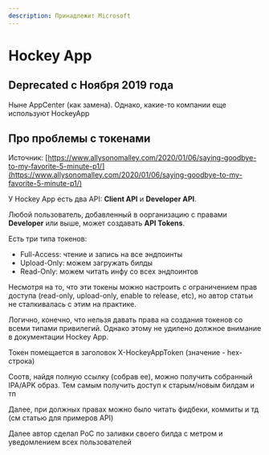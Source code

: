 ```yaml
---
description: Принадлежит Microsoft
---
```


# Hockey App

## Deprecated с Ноября 2019 года

Ныне AppCenter \(как замена\). Однако, какие-то компании еще используют HockeyApp

## Про проблемы с токенами

Источник: [https://www.allysonomalley.com/2020/01/06/saying-goodbye-to-my-favorite-5-minute-p1/](https://www.allysonomalley.com/2020/01/06/saying-goodbye-to-my-favorite-5-minute-p1/)

У Hockey App есть два API: **Client API** и **Developer API**.

Любой пользователь, добавленный в оорганизацию с правами **Developer** или выше, может создавать **API Tokens**. 

Есть три типа токенов:

* Full-Access: чтение и запись на все эндпоинты
* Upload-Only: можем загружать билды
* Read-Only: можем читать инфу со всех эндпоинтов

Несмотря на то, что эти токены можно настроить с ограничением прав доступа \(read-only, upload-only, enable to release, etc\), но автор статьи не сталкивалась с этим на практике.

Логично, конечно, что нельзя давать права на создания токенов со всеми типами привилегий. Однако этому не удилено должное внимание в документации Hockey App. 

Токен помещается в заголовок X-HockeyAppToken \(значение - hex-строка\)

Соотв, найдя полную ссылку \(собрав ее\), можно получить собранный IPA/APK образ. Тем самым получить доступ к старым/новым билдам и тп

Далее, при должных правах можно было читать фидбеки, коммиты и тд \(см статью для примеров API\)

Далее автор сделал PoC по заливки своего билда с метром и уведомлением всех пользователей







